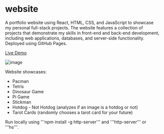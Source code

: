 # website
A portfolio website using React, HTML, CSS, and JavaScript to showcase my personal full-stack projects. The website features a collection of projects that demonstrate my skills in front-end and back-end development, including web applications, databases, and server-side functionality. Deployed using GitHub Pages.

[Live Demo](https://kiara-v.github.io/website/)

![image](https://github.com/kiara-v/website/assets/77811430/16b51239-a502-4a13-8282-f0305a1948bf)

Website showcases:
* Pacman
* Tetris
* Dinosaur Game
* Pi Game
* Stickman
* Hotdog - Not Hotdog (analyzes if an image is a hotdog or not)
* Tarot Cards (randomly chooses a tarot card for your future)

Run locally using '''npm install -g http-server''' and '''http-server''' or '''hs'''.
